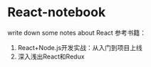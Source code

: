 # React-notebook
write down some notes about React
参考书籍：
1. React+Node.js开发实战：从入门到项目上线
2. 深入浅出React和Redux
